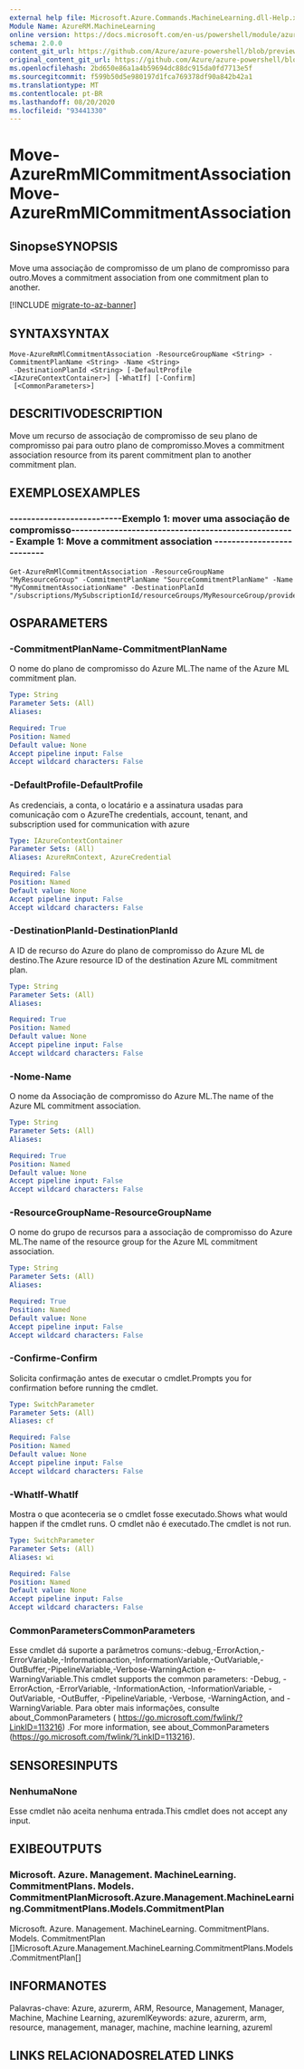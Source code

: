 ```yaml
---
external help file: Microsoft.Azure.Commands.MachineLearning.dll-Help.xml
Module Name: AzureRM.MachineLearning
online version: https://docs.microsoft.com/en-us/powershell/module/azurerm.machinelearning/move-azurermmlcommitmentassociation
schema: 2.0.0
content_git_url: https://github.com/Azure/azure-powershell/blob/preview/src/ResourceManager/MachineLearning/Commands.MachineLearning/help/Move-AzureRmMlCommitmentAssociation.md
original_content_git_url: https://github.com/Azure/azure-powershell/blob/preview/src/ResourceManager/MachineLearning/Commands.MachineLearning/help/Move-AzureRmMlCommitmentAssociation.md
ms.openlocfilehash: 2bd650e86a1a4b59694dc88dc915da0fd7713e5f
ms.sourcegitcommit: f599b50d5e980197d1fca769378df90a842b42a1
ms.translationtype: MT
ms.contentlocale: pt-BR
ms.lasthandoff: 08/20/2020
ms.locfileid: "93441330"
---
```

# <span data-ttu-id="6e709-101">Move-AzureRmMlCommitmentAssociation</span><span class="sxs-lookup"><span data-stu-id="6e709-101">Move-AzureRmMlCommitmentAssociation</span></span>

## <span data-ttu-id="6e709-102">Sinopse</span><span class="sxs-lookup"><span data-stu-id="6e709-102">SYNOPSIS</span></span>
<span data-ttu-id="6e709-103">Move uma associação de compromisso de um plano de compromisso para outro.</span><span class="sxs-lookup"><span data-stu-id="6e709-103">Moves a commitment association from one commitment plan to another.</span></span>

[!INCLUDE [migrate-to-az-banner](../../includes/migrate-to-az-banner.md)]

## <span data-ttu-id="6e709-104">SYNTAX</span><span class="sxs-lookup"><span data-stu-id="6e709-104">SYNTAX</span></span>

```
Move-AzureRmMlCommitmentAssociation -ResourceGroupName <String> -CommitmentPlanName <String> -Name <String>
 -DestinationPlanId <String> [-DefaultProfile <IAzureContextContainer>] [-WhatIf] [-Confirm]
 [<CommonParameters>]
```

## <span data-ttu-id="6e709-105">DESCRITIVO</span><span class="sxs-lookup"><span data-stu-id="6e709-105">DESCRIPTION</span></span>
<span data-ttu-id="6e709-106">Move um recurso de associação de compromisso de seu plano de compromisso pai para outro plano de compromisso.</span><span class="sxs-lookup"><span data-stu-id="6e709-106">Moves a commitment association resource from its parent commitment plan to another commitment plan.</span></span>

## <span data-ttu-id="6e709-107">EXEMPLOS</span><span class="sxs-lookup"><span data-stu-id="6e709-107">EXAMPLES</span></span>

### <span data-ttu-id="6e709-108">--------------------------Exemplo 1: mover uma associação de compromisso--------------------------</span><span class="sxs-lookup"><span data-stu-id="6e709-108">--------------------------  Example 1: Move a commitment association  --------------------------</span></span>
```
Get-AzureRmMlCommitmentAssociation -ResourceGroupName "MyResourceGroup" -CommitmentPlanName "SourceCommitmentPlanName" -Name "MyCommitmentAssociationName" -DestinationPlanId "/subscriptions/MySubscriptionId/resourceGroups/MyResourceGroup/providers/Microsoft.MachineLearning/commitmentPlans/DestinationCommitmentPlanName"
```

## <span data-ttu-id="6e709-109">OS</span><span class="sxs-lookup"><span data-stu-id="6e709-109">PARAMETERS</span></span>

### <span data-ttu-id="6e709-110">-CommitmentPlanName</span><span class="sxs-lookup"><span data-stu-id="6e709-110">-CommitmentPlanName</span></span>
<span data-ttu-id="6e709-111">O nome do plano de compromisso do Azure ML.</span><span class="sxs-lookup"><span data-stu-id="6e709-111">The name of the Azure ML commitment plan.</span></span>

```yaml
Type: String
Parameter Sets: (All)
Aliases: 

Required: True
Position: Named
Default value: None
Accept pipeline input: False
Accept wildcard characters: False
```

### <span data-ttu-id="6e709-112">-DefaultProfile</span><span class="sxs-lookup"><span data-stu-id="6e709-112">-DefaultProfile</span></span>
<span data-ttu-id="6e709-113">As credenciais, a conta, o locatário e a assinatura usadas para comunicação com o Azure</span><span class="sxs-lookup"><span data-stu-id="6e709-113">The credentials, account, tenant, and subscription used for communication with azure</span></span>

```yaml
Type: IAzureContextContainer
Parameter Sets: (All)
Aliases: AzureRmContext, AzureCredential

Required: False
Position: Named
Default value: None
Accept pipeline input: False
Accept wildcard characters: False
```

### <span data-ttu-id="6e709-114">-DestinationPlanId</span><span class="sxs-lookup"><span data-stu-id="6e709-114">-DestinationPlanId</span></span>
<span data-ttu-id="6e709-115">A ID de recurso do Azure do plano de compromisso do Azure ML de destino.</span><span class="sxs-lookup"><span data-stu-id="6e709-115">The Azure resource ID of the destination Azure ML commitment plan.</span></span>

```yaml
Type: String
Parameter Sets: (All)
Aliases: 

Required: True
Position: Named
Default value: None
Accept pipeline input: False
Accept wildcard characters: False
```

### <span data-ttu-id="6e709-116">-Nome</span><span class="sxs-lookup"><span data-stu-id="6e709-116">-Name</span></span>
<span data-ttu-id="6e709-117">O nome da Associação de compromisso do Azure ML.</span><span class="sxs-lookup"><span data-stu-id="6e709-117">The name of the Azure ML commitment association.</span></span>

```yaml
Type: String
Parameter Sets: (All)
Aliases: 

Required: True
Position: Named
Default value: None
Accept pipeline input: False
Accept wildcard characters: False
```

### <span data-ttu-id="6e709-118">-ResourceGroupName</span><span class="sxs-lookup"><span data-stu-id="6e709-118">-ResourceGroupName</span></span>
<span data-ttu-id="6e709-119">O nome do grupo de recursos para a associação de compromisso do Azure ML.</span><span class="sxs-lookup"><span data-stu-id="6e709-119">The name of the resource group for the Azure ML commitment association.</span></span>

```yaml
Type: String
Parameter Sets: (All)
Aliases: 

Required: True
Position: Named
Default value: None
Accept pipeline input: False
Accept wildcard characters: False
```

### <span data-ttu-id="6e709-120">-Confirme</span><span class="sxs-lookup"><span data-stu-id="6e709-120">-Confirm</span></span>
<span data-ttu-id="6e709-121">Solicita confirmação antes de executar o cmdlet.</span><span class="sxs-lookup"><span data-stu-id="6e709-121">Prompts you for confirmation before running the cmdlet.</span></span>

```yaml
Type: SwitchParameter
Parameter Sets: (All)
Aliases: cf

Required: False
Position: Named
Default value: None
Accept pipeline input: False
Accept wildcard characters: False
```

### <span data-ttu-id="6e709-122">-WhatIf</span><span class="sxs-lookup"><span data-stu-id="6e709-122">-WhatIf</span></span>
<span data-ttu-id="6e709-123">Mostra o que aconteceria se o cmdlet fosse executado.</span><span class="sxs-lookup"><span data-stu-id="6e709-123">Shows what would happen if the cmdlet runs.</span></span> <span data-ttu-id="6e709-124">O cmdlet não é executado.</span><span class="sxs-lookup"><span data-stu-id="6e709-124">The cmdlet is not run.</span></span>

```yaml
Type: SwitchParameter
Parameter Sets: (All)
Aliases: wi

Required: False
Position: Named
Default value: None
Accept pipeline input: False
Accept wildcard characters: False
```

### <span data-ttu-id="6e709-125">CommonParameters</span><span class="sxs-lookup"><span data-stu-id="6e709-125">CommonParameters</span></span>
<span data-ttu-id="6e709-126">Esse cmdlet dá suporte a parâmetros comuns:-debug,-ErrorAction,-ErrorVariable,-Informationaction,-InformationVariable,-OutVariable,-OutBuffer,-PipelineVariable,-Verbose-WarningAction e-WarningVariable.</span><span class="sxs-lookup"><span data-stu-id="6e709-126">This cmdlet supports the common parameters: -Debug, -ErrorAction, -ErrorVariable, -InformationAction, -InformationVariable, -OutVariable, -OutBuffer, -PipelineVariable, -Verbose, -WarningAction, and -WarningVariable.</span></span> <span data-ttu-id="6e709-127">Para obter mais informações, consulte about_CommonParameters ( https://go.microsoft.com/fwlink/?LinkID=113216) .</span><span class="sxs-lookup"><span data-stu-id="6e709-127">For more information, see about_CommonParameters (https://go.microsoft.com/fwlink/?LinkID=113216).</span></span>

## <span data-ttu-id="6e709-128">SENSORES</span><span class="sxs-lookup"><span data-stu-id="6e709-128">INPUTS</span></span>

### <span data-ttu-id="6e709-129">Nenhuma</span><span class="sxs-lookup"><span data-stu-id="6e709-129">None</span></span>
<span data-ttu-id="6e709-130">Esse cmdlet não aceita nenhuma entrada.</span><span class="sxs-lookup"><span data-stu-id="6e709-130">This cmdlet does not accept any input.</span></span>

## <span data-ttu-id="6e709-131">EXIBE</span><span class="sxs-lookup"><span data-stu-id="6e709-131">OUTPUTS</span></span>

### <span data-ttu-id="6e709-132">Microsoft. Azure. Management. MachineLearning. CommitmentPlans. Models. CommitmentPlan</span><span class="sxs-lookup"><span data-stu-id="6e709-132">Microsoft.Azure.Management.MachineLearning.CommitmentPlans.Models.CommitmentPlan</span></span>
<span data-ttu-id="6e709-133">Microsoft. Azure. Management. MachineLearning. CommitmentPlans. Models. CommitmentPlan []</span><span class="sxs-lookup"><span data-stu-id="6e709-133">Microsoft.Azure.Management.MachineLearning.CommitmentPlans.Models.CommitmentPlan[]</span></span>

## <span data-ttu-id="6e709-134">INFORMA</span><span class="sxs-lookup"><span data-stu-id="6e709-134">NOTES</span></span>
<span data-ttu-id="6e709-135">Palavras-chave: Azure, azurerm, ARM, Resource, Management, Manager, Machine, Machine Learning, azureml</span><span class="sxs-lookup"><span data-stu-id="6e709-135">Keywords: azure, azurerm, arm, resource, management, manager, machine, machine learning, azureml</span></span>

## <span data-ttu-id="6e709-136">LINKS RELACIONADOS</span><span class="sxs-lookup"><span data-stu-id="6e709-136">RELATED LINKS</span></span>


